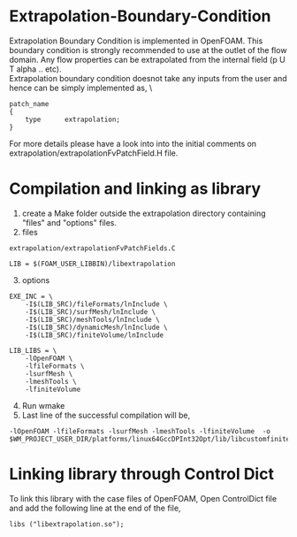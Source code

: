 # Extrapolation-Boundary-Condition
Extrapolation Boundary Condition is implemented in OpenFOAM. This boundary condition is strongly recommended to use at the outlet of the flow domain. Any flow properties can be extrapolated from the internal field (p U T alpha .. etc). \
Extrapolation boundary condition doesnot take any inputs from the user and hence can be simply implemented as, \
```
patch_name 
{
    type      extrapolation;
}
```
For more details please have a look into into the initial comments on extrapolation/extrapolationFvPatchField.H file.

# Compilation and linking as library
1. create a Make folder outside the extrapolation directory containing "files" and "options" files.
2. files
```
extrapolation/extrapolationFvPatchFields.C

LIB = $(FOAM_USER_LIBBIN)/libextrapolation
```
3. options
```
EXE_INC = \
    -I$(LIB_SRC)/fileFormats/lnInclude \
    -I$(LIB_SRC)/surfMesh/lnInclude \
    -I$(LIB_SRC)/meshTools/lnInclude \
    -I$(LIB_SRC)/dynamicMesh/lnInclude \
    -I$(LIB_SRC)/finiteVolume/lnInclude

LIB_LIBS = \
    -lOpenFOAM \
    -lfileFormats \
    -lsurfMesh \
    -lmeshTools \
    -lfiniteVolume
```
4. Run wmake
5. Last line of the successful compilation will be,
```
-lOpenFOAM -lfileFormats -lsurfMesh -lmeshTools -lfiniteVolume  -o $WM_PROJECT_USER_DIR/platforms/linux64GccDPInt32Opt/lib/libcustomfiniteVolume.so
```

# Linking library through Control Dict
To link this library with the case files of OpenFOAM, Open ControlDict file and add the following line at the end of the file,
```
libs ("libextrapolation.so");
```
 
